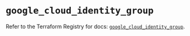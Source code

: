 # `google_cloud_identity_group`

Refer to the Terraform Registry for docs: [`google_cloud_identity_group`](https://registry.terraform.io/providers/hashicorp/google/6.40.0/docs/resources/cloud_identity_group).
